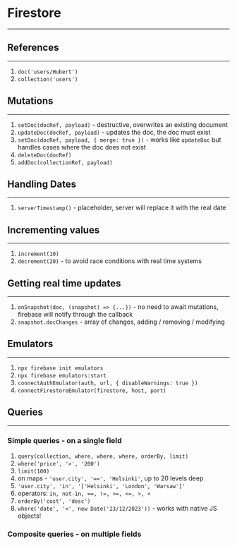 # Firestore

***

## References

***

1. `doc('users/Hubert')`
2. `collection('users')`

## Mutations

***

1. `setDoc(docRef, payload)` - destructive, overwrites an existing document
2. `updateDoc(docRef, payload)` - updates the doc, the doc must exist
3. `setDoc(docRef, payload, { merge: true })` - works like `updateDoc` but handles cases where the doc does not exist
4. `deleteDoc(docRef)`
5. `addDoc(collectionRef, payload)`

## Handling Dates

***

1. `serverTimestamp()` - placeholder, server will replace it with the real date

## Incrementing values

***

1. `increment(10)`
2. `decrement(20)` - to avoid race conditions with real time systems

## Getting real time updates

***

1. `onSnapshot(doc, (snapshot) => {...})` - no need to await mutations, firebase will notify through the callback
2. `snapshot.docChanges` - array of changes, adding / removing / modifying 

## Emulators

***

1. `npx firebase init emulators`
2. `npx firebase emulators:start`
3. `connectAuthEmulator(auth, url, { disableWarnings: true })`
4. `connectFirestoreEmulator(firestore, host, port)`

## Queries

***

### Simple queries - on a single field

1. `query(collection, where, where, where, orderBy, limit)`
2. `where('price', '>', '200')`
3. `limit(100)`
4. on maps - `'user.city', '==', 'Helsinki'`, up to 20 levels deep
5. `'user.city', 'in', '['Helsinki', 'London', 'Warsaw']'`
6. operators: `in, not-in, ==, !=, >=, <=, >, <`
7. `orderBy('cost', 'desc')`
8. `where('date', '<', new Date('23/12/2023'))` - works with native JS objects!

### Composite queries - on multiple fields
